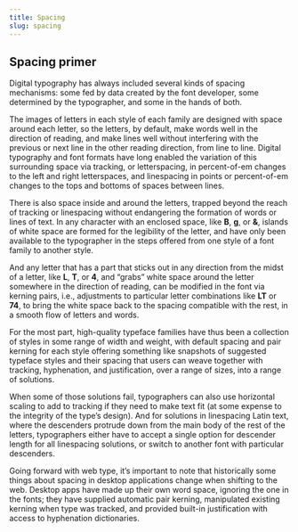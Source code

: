 ```yaml
---
title: Spacing
slug: spacing
---
```

<h2 id="h.6y52h8xj3k3a"><strong>Spacing primer</strong></h2>

Digital typography has always included several kinds of spacing mechanisms: some fed by data created by the font developer, some determined by the typographer, and some in the hands of both. 

The images of letters in each style of each family are designed with space around each letter, so the letters, by default, make words well in the direction of reading, and make lines well without interfering with the previous or next line in the other reading direction, from line to line. Digital typography and font formats have long enabled the variation of this surrounding space via tracking, or letterspacing, in percent-of-em changes to the left and right letterspaces, and linespacing in points or percent-of-em changes to the tops and bottoms of spaces between lines.

There is also space inside and around the letters, trapped beyond the reach of tracking or linespacing without endangering the formation of words or lines of text. In any character with an enclosed space, like <b>B</b>, <b>g</b>, or <b>&amp;</b>, islands of white space are formed for the legibility of the letter, and have only been available to the typographer in the steps offered from one style of a font family to another style. 

And any letter that has a part that sticks out in any direction from the midst of a letter, like <b>L</b>, <b>T</b>, or <b>4</b>, and “grabs” white space around the letter somewhere in the direction of reading, can be modified in the font via kerning pairs, i.e., adjustments to particular letter combinations like <b>LT</b> or <b>74</b>, to bring the white space back to the spacing compatible with the rest, in a smooth flow of letters and words. 

For the most part, high-quality typeface families have thus been a collection of styles in some range of width and weight, with default spacing and pair kerning for each style offering something like snapshots of suggested typeface styles and their spacing that users can weave together with tracking, hyphenation, and justification, over a range of sizes, into a range of solutions.

When some of those solutions fail, typographers can also use horizontal scaling to add to tracking if they need to make text fit (at some expense to the integrity of the type’s design). And for solutions in linespacing Latin text, where the descenders protrude down from the main body of the rest of the letters, typographers either have to accept a single option for descender length for all linespacing solutions, or switch to another font with particular descenders.

Going forward with web type, it’s important to note that historically some things about spacing in desktop applications change when shifting to the web. Desktop apps have made up their own word space, ignoring the one in the fonts; they have supplied automatic pair kerning, manipulated existing kerning when type was tracked, and provided built-in justification with access to hyphenation dictionaries.